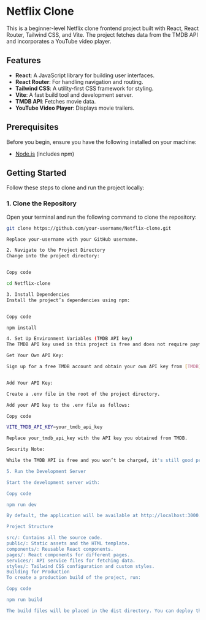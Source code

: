 # Netflix Clone

This is a beginner-level Netflix clone frontend project built with React, React Router, Tailwind CSS, and Vite. The project fetches data from the TMDB API and incorporates a YouTube video player.

## Features

- **React**: A JavaScript library for building user interfaces.
- **React Router**: For handling navigation and routing.
- **Tailwind CSS**: A utility-first CSS framework for styling.
- **Vite**: A fast build tool and development server.
- **TMDB API**: Fetches movie data.
- **YouTube Video Player**: Displays movie trailers.

## Prerequisites

Before you begin, ensure you have the following installed on your machine:

- [Node.js](https://nodejs.org/) (includes npm)

## Getting Started

Follow these steps to clone and run the project locally:

### 1. Clone the Repository

Open your terminal and run the following command to clone the repository:

```sh
git clone https://github.com/your-username/Netflix-clone.git

Replace your-username with your GitHub username.

2. Navigate to the Project Directory
Change into the project directory:


Copy code

cd Netflix-clone

3. Install Dependencies
Install the project’s dependencies using npm:


Copy code

npm install

4. Set Up Environment Variables (TMDB API key)
The TMDB API key used in this project is free and does not require payment information.

Get Your Own API Key:

Sign up for a free TMDB account and obtain your own API key from [TMDB](https://developer.themoviedb.org/docs/getting-started).


Add Your API Key:

Create a .env file in the root of the project directory.

Add your API key to the .env file as follows:

Copy code

VITE_TMDB_API_KEY=your_tmdb_api_key

Replace your_tmdb_api_key with the API key you obtained from TMDB.

Security Note:

While the TMDB API is free and you won’t be charged, it's still good practice to keep your API key private. Share the key only with trusted collaborators and avoid exposing it in public repositories.

5. Run the Development Server

Start the development server with:

Copy code

npm run dev

By default, the application will be available at http://localhost:3000. Open this URL in your browser to view the project.

Project Structure

src/: Contains all the source code.
public/: Static assets and the HTML template.
components/: Reusable React components.
pages/: React components for different pages.
services/: API service files for fetching data.
styles/: Tailwind CSS configuration and custom styles.
Building for Production
To create a production build of the project, run:

Copy code

npm run build

The build files will be placed in the dist directory. You can deploy these files to any static file hosting service.
